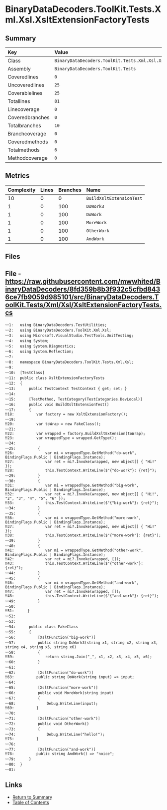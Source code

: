 ﻿# BinaryDataDecoders.ToolKit.Tests.Xml.Xsl.XsltExtensionFactoryTests

## Summary

| Key             | Value                                                                |
| :-------------- | :------------------------------------------------------------------- |
| Class           | `BinaryDataDecoders.ToolKit.Tests.Xml.Xsl.XsltExtensionFactoryTests` |
| Assembly        | `BinaryDataDecoders.ToolKit.Tests`                                   |
| Coveredlines    | `0`                                                                  |
| Uncoveredlines  | `25`                                                                 |
| Coverablelines  | `25`                                                                 |
| Totallines      | `81`                                                                 |
| Linecoverage    | `0`                                                                  |
| Coveredbranches | `0`                                                                  |
| Totalbranches   | `10`                                                                 |
| Branchcoverage  | `0`                                                                  |
| Coveredmethods  | `0`                                                                  |
| Totalmethods    | `6`                                                                  |
| Methodcoverage  | `0`                                                                  |

## Metrics

| Complexity | Lines | Branches | Name                     |
| :--------- | :---- | :------- | :----------------------- |
| 10         | 0     | 0        | `BuildXsltExtensionTest` |
| 1          | 0     | 100      | `DoWork3`                |
| 1          | 0     | 100      | `DoWork`                 |
| 1          | 0     | 100      | `MoreWork`               |
| 1          | 0     | 100      | `OtherWork`              |
| 1          | 0     | 100      | `AndWork`                |

## Files

## File - https://raw.githubusercontent.com/mwwhited/BinaryDataDecoders/8fd359b8b3f932c5cfbd8436ce7fb9059d985101/src/BinaryDataDecoders.ToolKit.Tests/Xml/Xsl/XsltExtensionFactoryTests.cs

```CSharp
〰1:   using BinaryDataDecoders.TestUtilities;
〰2:   using BinaryDataDecoders.ToolKit.Xml.Xsl;
〰3:   using Microsoft.VisualStudio.TestTools.UnitTesting;
〰4:   using System;
〰5:   using System.Diagnostics;
〰6:   using System.Reflection;
〰7:   
〰8:   namespace BinaryDataDecoders.ToolKit.Tests.Xml.Xsl;
〰9:   
〰10:  [TestClass]
〰11:  public class XsltExtensionFactoryTests
〰12:  {
〰13:      public TestContext TestContext { get; set; }
〰14:  
〰15:      [TestMethod, TestCategory(TestCategories.DevLocal)]
〰16:      public void BuildXsltExtensionTest()
〰17:      {
‼18:          var factory = new XsltExtensionFactory();
〰19:  
‼20:          var toWrap = new FakeClass();
〰21:  
‼22:          var wrapped = factory.BuildXsltExtension(toWrap);
‼23:          var wrappedType = wrapped.GetType();
〰24:  
〰25:          {
‼26:              var mi = wrappedType.GetMethod("do-work", BindingFlags.Public | BindingFlags.Instance);
‼27:              var ret = mi?.Invoke(wrapped, new object[] { "Hi!" });
‼28:              this.TestContext.WriteLine($"{"do-work"}: {ret}");
〰29:          }
〰30:          {
‼31:              var mi = wrappedType.GetMethod("big-work", BindingFlags.Public | BindingFlags.Instance);
‼32:              var ret = mi?.Invoke(wrapped, new object[] { "Hi!", "2", "3", "4", "5", "6" });
‼33:              this.TestContext.WriteLine($"{"big-work"}: {ret}");
〰34:          }
〰35:          {
‼36:              var mi = wrappedType.GetMethod("more-work", BindingFlags.Public | BindingFlags.Instance);
‼37:              var ret = mi?.Invoke(wrapped, new object[] { "Hi!" });
‼38:              this.TestContext.WriteLine($"{"more-work"}: {ret}");
〰39:          }
〰40:          {
‼41:              var mi = wrappedType.GetMethod("other-work", BindingFlags.Public | BindingFlags.Instance);
‼42:              var ret = mi?.Invoke(wrapped, []);
‼43:              this.TestContext.WriteLine($"{"other-work"}: {ret}");
〰44:          }
〰45:          {
‼46:              var mi = wrappedType.GetMethod("and-work", BindingFlags.Public | BindingFlags.Instance);
‼47:              var ret = mi?.Invoke(wrapped, []);
‼48:              this.TestContext.WriteLine($"{"and-work"}: {ret}");
〰49:          }
〰50:  
‼51:      }
〰52:  
〰53:  
〰54:      public class FakeClass
〰55:      {
〰56:          [XsltFunction("big-work")]
〰57:          public string DoWork3(string x1, string x2, string x3, string x4, string x5, string x6)
〰58:          {
‼59:              return string.Join("_", x1, x2, x3, x4, x5, x6);
〰60:          }
〰61:  
〰62:          [XsltFunction("do-work")]
‼63:          public string DoWork(string input) => input;
〰64:  
〰65:          [XsltFunction("more-work")]
〰66:          public void MoreWork(string input)
〰67:          {
〰68:              Debug.WriteLine(input);
‼69:          }
〰70:  
〰71:          [XsltFunction("other-work")]
〰72:          public void OtherWork()
〰73:          {
〰74:              Debug.WriteLine("hello!");
‼75:          }
〰76:  
〰77:          [XsltFunction("and-work")]
‼78:          public string AndWork() => "noice";
〰79:      }
〰80:  }
〰81:  
```

## Links

* [Return to Summary](Summary.md)
* [Table of Contents](../TOC.md)

